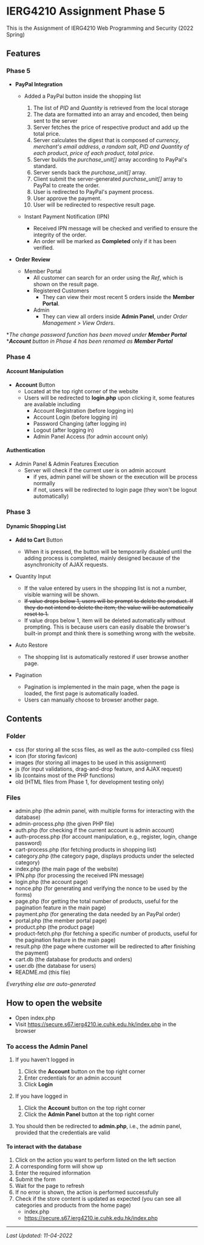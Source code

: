 # IERG4210 Assignment Phase 5

This is the Assignment of IERG4210 Web Programming and Security (2022 Spring)

## Features

### Phase 5
- **PayPal Integration**
  - Added a PayPal button inside the shopping list
    1. The list of *PID* and *Quantity* is retrieved from the local storage
    2. The data are formatted into an array and encoded, then being sent to the server
    3. Server fetches the price of respective product and add up the total price.
    4. Server calculates the digest that is composed of *currency*, *merchant's email address*, *a random salt*, *PID and Quantity of each product*, *price of each product*, *total price*.
    5. Server builds the *purchase_unit[]* array according to PayPal's standard.
    6. Server sends back the *purchase_unit[]* array.
    7. Client submit the server-generated *purchase_unit[]* array to PayPal to create the order.
    8. User is redirected to PayPal's payment process.
    9. User approve the payment.
    10. User will be redirected to respective result page.
  
  - Instant Payment Notification (IPN)
    - Received IPN message will be checked and verified to ensure the integrity of the order.
    - An order will be marked as **Completed** only if it has been verified.

- **Order Review**
  - Member Portal
    - All customer can search for an order using the *Ref*, which is shown on the result page.
    - Registered Customers
      - They can view their most recent 5 orders inside the **Member Portal**.
    - Admin
      - They can view all orders inside **Admin Panel**, under *Order Management > View Orders*.

\**The change password function has been moved under **Member Portal***
\****Account** button in Phase 4 has been renamed as **Member Portal***

### Phase 4
 
#### Account Manipulation

- **Account** Button
  - Located at the top right corner of the website
  - Users will be redirected to **login.php** upon clicking it, some features are available including
    - Account Registration (before logging in)
    - Account Login (before logging in)
    - Password Changing (after logging in)
    - Logout (after logging in)
    - Admin Panel Access (for admin account only)

#### Authentication

- Admin Panel & Admin Features Execution
  - Server will check if the current user is on admin account
    - if yes, admin panel will be shown or the execution will be process normally
    - if not, users will be redirected to login page (they won't be logout automatically)


### Phase 3

#### Dynamic Shopping List

- **Add to Cart** Button

  - When it is pressed, the button will be temporarily disabled until the adding process is completed, mainly designed because of the asynchronicity of AJAX requests.

- Quantity Input

  - If the value entered by users in the shopping list is not a number, visible warning will be shown.
  - ~~If value drops below 1, users will be prompt to delete the product. If they do not intend to delete the item, the value will be automatically reset to 1.~~
  - If value drops below 1, item will be deleted automatically without prompting. This is because users can easily disable the browser's built-in prompt and think there is something wrong with the website.

- Auto Restore

  - The shopping list is automatically restored if user browse another page.

- Pagination
  - Pagination is implemented in the main page, when the page is loaded, the first page is automatically loaded.
  - Users can manually choose to browser another page.

## Contents

### Folder

- css (for storing all the scss files, as well as the auto-compiled css files)
- icon (for storing favicon)
- images (for storing all images to be used in this assignment)
- js (for input validations, drag-and-drop feature, and AJAX request)
- lib (contains most of the PHP functions)
- old (HTML files from Phase 1, for development testing only)

### Files

- admin.php (the admin panel, with multiple forms for interacting with the database)
- admin-process.php (the given PHP file)
- auth.php (for checking if the current account is admin account)
- auth-process.php (for account manipulation, e.g., register, login, change password)
- cart-process.php (for fetching products in shopping list)
- category.php (the category page, displays products under the selected category)
- index.php (the main page of the website)
- IPN.php (for processing the received IPN message)
- login.php (the account page)
- nonce.php (for generating and verifying the nonce to be used by the forms)
- page.php (for getting the total number of products, useful for the pagination feature in the main page)
- payment.php (for generating the data needed by an PayPal order)
- portal.php (the member portal page)
- product.php (the product page)
- product-fetch.php (for fetching a specific number of products, useful for the pagination feature in the main page)
- result.php (the page where customer will be redirected to after finishing the payment)
- cart.db (the database for products and orders)
- user.db (the database for users)
- README.md (this file)

_Everything else are auto-generated_

## How to open the website

- Open index.php
- Visit https://secure.s67.ierg4210.ie.cuhk.edu.hk/index.php in the browser

### To access the Admin Panel

1. If you haven't logged in
   1. Click the **Account** button on the top right corner
   2. Enter credentials for an admin account
   3. Click **Login**
   
2. If you have logged in
   1. Click the **Account** button on the top right corner
   2. Click the **Admin Panel** button at the top right corner 
   
3. You should then be redirected to **admin.php**, i.e., the admin panel, provided that the credentials are valid

#### To interact with the database

1. Click on the action you want to perform listed on the left section
2. A corresponding form will show up
3. Enter the required information
4. Submit the form
5. Wait for the page to refresh
6. If no error is shown, the action is performed successfully
7. Check if the store content is updated as expected (you can see all categories and products from the home page)
   - index.php
   - https://secure.s67.ierg4210.ie.cuhk.edu.hk/index.php

---

_Last Updated: 11-04-2022_
